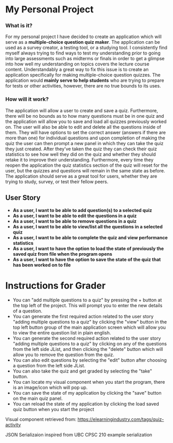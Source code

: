 # My Personal Project
### What is it?
For my personal project I have decided to create an application which will serve as a **multiple-choice question quiz 
maker**. The application can be used as a survey creator, a testing tool, or a studying tool. I consistently find myself
always trying to find ways to test my understanding prior to going into large assessments such as midterms or finals in 
order to get a glimpse into how well my understanding on topics covers the lecture course content. Understandably a 
great way to fix this issue is to create an application specifically for making multiple-choice question quizzes. The 
application would **mainly serve to help students** who are trying to prepare for tests or other activities, however,
there are no true bounds to its uses.

### How will it work? 
The application will allow a user to create and save a quiz. Furthermore, there will be no bounds as to how
many questions must be in one quiz and the application will allow you to save and load all quizzes previously worked on.
The user will also be able to edit and delete all the questions inside of them. They will have options to set the 
correct answer (answers if there are more than one) for individual questions and upon 
completion of making the quiz the user can then prompt a new panel in which they can take the quiz they just created.
After they've taken the quiz they can check their quiz statistics to see how well they did on the quiz and whether they
should retake it to improve their understanding. Furthermore, every time they reopen the application the quiz statistics
section of the quiz will reset for the user, but the quizzes and questions will remain in the same state as before.
The application should serve as a great tool for users, whether they are trying to study, survey, or test their 
fellow peers.
## User Story

- **As a user, I want to be able to add question(s) to a selected quiz**
- **As a user, I want to be able to edit the questions in a quiz**      
- **As a user, I want to be able to remove questions in a quiz**
- **As a user, I want to be able to view/list all the questions in a selected quiz**          
- **As a user, I want to be able to complete the quiz and view performance statistics** 
- **As a user, I want to have the option to load the state of previously the saved quiz from file when the program 
opens**
- **As a user, I want to have the option to save the state of the quiz that has been worked on to file**

# Instructions for Grader

- You can "add multiple questions to a quiz" by pressing the + button at the top left of the project. This will prompt you to enter the new details of a question.
- You can generate the first required action related to the user story "adding multiple questions to a quiz" by clicking
the "view" button in the top left button group of the main application screen which will allow you to view the entire
question list in plain english.
- You can generate the second required action related to the user story "adding multiple questions to a quiz" by clicking
on any of the questions from the left side JList, and then clicking the "delete" button which will allow you to remove
the question from the quiz.
- You can also edit questions by selecting the "edit" button after choosing a question from the left side JList.
- You can also take the quiz and get graded by selecting the "take" button.
- You can locate my visual component when you start the program, there is an image/icon which will pop up.
- You can save the state of my application by clicking the "save" button on the main quiz panel.
- You can reload the state of my application by clicking the load saved quiz button when you start the project

Visual component retrieved from: https://elearningindustry.com/tags/quiz-activity

JSON Serializaion inspired from UBC CPSC 210 example serialization